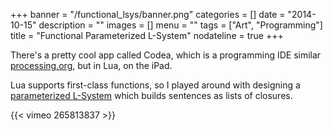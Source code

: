 +++
banner = "/functional_lsys/banner.png"
categories = []
date = "2014-10-15"
description = ""
images = []
menu = ""
tags = ["Art", "Programming"]
title = "Functional Parameterized L-System"
nodateline = true
+++


There's a pretty cool app called Codea, which is a programming IDE similar [processing.org](http://processing.org), but in Lua, on the iPad. 

Lua supports first-class functions, so I played around with designing a [parameterized 
L-System](https://en.wikipedia.org/wiki/L-system#Parametric_grammars) which builds sentences as lists of closures. 

{{< vimeo 265813837  >}}
